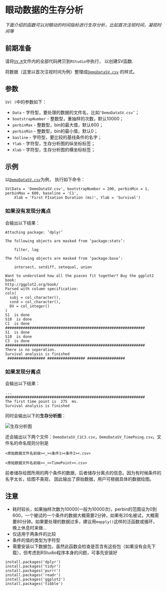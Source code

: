# 眼动数据的生存分析

*下面介绍的函数可以对眼动的时间指标进行生存分析，比如首次注视时间，凝视时间等*

## 前期准备
请将[`SV.R`](https://raw.githubusercontent.com/usplos/self-programming/master/SV.R)文件内的全部代码拷贝到`RStudio`中执行，
以创建SV函数.

将数据（这里以首次注视时间为例）整理成[`DemoDataSV.csv`](https://raw.githubusercontent.com/usplos/self-programming/master/DemoDataSV.csv)
的样式。

## 参数
`SV( )`中的参数如下：
* `Data` - 字符型，要处理的数据的文件名，比如`‘DemoDataSV.csv’`；
* `bootstrapNumber` - 整数型，重抽样的次数，默认10000；
* `perbinMax` - 整数型，bin的最大值，默认600；
* `perbinMin` - 整数型，bin的最小值，默认0；
* `basline` - 字符型，要比较的基线条件的名字；
* `Ylab` - 字符型，生存分析图的纵坐标标签；
* `Xlab` - 字符型，生存分析图的横坐标标签；

## 示例
以[`DemoDataSV.csv`](https://raw.githubusercontent.com/usplos/self-programming/master/DemoDataSV.csv)为例，
执行如下命令：

```
SV(Data = 'DemoDataSV.csv', bootstrapNumber = 200, perbinMin = 1, perbinMax = 600, baseline = 'C1',
    Xlab = 'First FIxation Duration (ms)', Ylab = 'Survival')
```

### 如果没有发现分离点

会输出以下结果：
```
Attaching package: ‘dplyr’

The following objects are masked from ‘package:stats’:

    filter, lag

The following objects are masked from ‘package:base’:

    intersect, setdiff, setequal, union

Want to understand how all the pieces fit together? Buy the ggplot2 book:
http://ggplot2.org/book/
Parsed with column specification:
cols(
  subj = col_character(),
  cond = col_character(),
  DV = col_integer()
)
S1  is done
S10  is done
C1  is done
###############################################################
S1  is done
S10  is done
C3  is done
###############################################################
There is no seperation.
Survival analysis is finished
 ################# ################# #################
```

### 如果发现分离点

会输出以下结果：
```
...
###############################################################
The first time point is  275  ms.
Survival analysis is finished
```
同时会输出以下的**生存分析图**：

![生存分析图](https://github.com/usplos/self-programming/blob/master/SurvivalPlot.png)

还会输出以下两个文件：`DemoDataSV_C1C3.csv`，`DemoDataSV_TimePoing.csv`。文件名的命名规则分别是

`<原始数据文件名前缀><_><条件1><条件2><.csv>`

`<原始数据文件名前缀><_><TimePoint><.csv>`

前者储存绘图所用的两个条件的数据，后者储存分离点的信息。因为有时候条件的名字太长，绘图不美观，
因此输出了原始数据，用户可根据具体的数据绘图。




## 注意
* 耗时较长，如果抽样次数为10000(一般为10000次)，perbin的范围设为0到600，一个被试的一个条件的数据大概需要2分钟，如果有20名被试，大概需要80分钟。如果要处理的数据过多，建议用`mapply()`这样的泛函数或循环，晚上休息时来做...
* 仅适用于两条件的比较
* 条件的值的类型为字符型
* 需要安装以下数据包，虽然此函数会检查是否含有这些包（如果没有会先下载），但考虑到RStudio程序本身的问题，可事先安装好
```
install.packages('dplyr')
install.packages('tidyr')
install.packages('purrr')
install.packages('readr')
install.packages('ggplot2')
install.packages('tibble')
```
